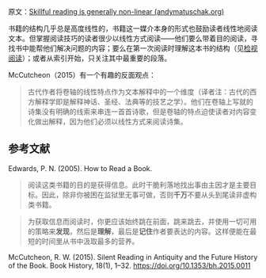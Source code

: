 原文：[Skillful reading is generally non-linear (andymatuschak.org)](https://notes.andymatuschak.org/z3S7mmbydSX5Kx3V8mvkWLBcRGCgtroaY8XPz)

书籍的结构几乎总是高度线性的，书籍这一媒介本身的形式也鼓励读者线性地阅读文本。但掌握阅读技巧的读者很少以线性方式阅读——他们要么带着目的阅读，寻找书中能帮他们解决问题的内容；要么在第一次阅读时理解这本书的结构（见[检视阅读](https://notes.andymatuschak.org/z7nGeuP4x5jheM35njJFkr1Ss5CAu1S5WmwPg)）；或者从索引开始，只关注其中最重要的段落。

McCutcheon（2015）有一个有趣的反面观点：

> 古代作者将卷轴的线性特点作为文本解释中的一个维度（译者注：古代的西方解释学即是解释神话、圣经、法典等的技艺之学）。他们在卷轴上写就的诗集没有明确的线索来串连一首首诗歌，但是卷轴的特点迫使读者对内容变化做出解释，因为他们必须以线性方式来阅读诗集。

## 参考文献

Edwards, P. N. (2005). How to Read a Book.

> 阅读这类书籍的目的是获得信息。此时干脆利落地找出事由主因才是主要目标。因此，除非你被困在监狱里无事可做，否则**千万**不要从头到尾读非虚构类书籍。

> 为获取信息而阅读时，你更应该始终跳在前面，跳来跳去，并使用一切可用的策略来**发现**，然后是**理解**，最后是**记住**作者要表达的内容。这样便能在最短的时间里从书中汲取最多的营养。

McCutcheon, R. W. (2015). Silent Reading in Antiquity and the Future History of the Book. Book History, 18(1), 1–32. https://doi.org/10.1353/bh.2015.0011